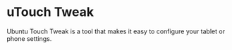 uTouch Tweak
============

Ubuntu Touch Tweak is a tool that makes it easy to configure your tablet or phone settings.
